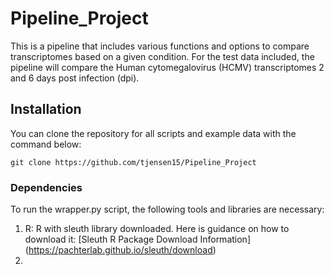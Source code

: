 # Pipeline_Project

This is a pipeline that includes various functions and options to compare transcriptomes based on a given condition. For the test data included, the pipeline will compare the Human cytomegalovirus (HCMV) transcriptomes 2 and 6 days post infection (dpi).

## Installation
You can clone the repository for all scripts and example data with the command below:
```
git clone https://github.com/tjensen15/Pipeline_Project
```
### Dependencies
To run the wrapper.py script, the following tools and libraries are necessary:

1. R: R with sleuth library downloaded. Here is guidance on how to download it: [Sleuth R Package Download Information] (https://pachterlab.github.io/sleuth/download)
2. 
